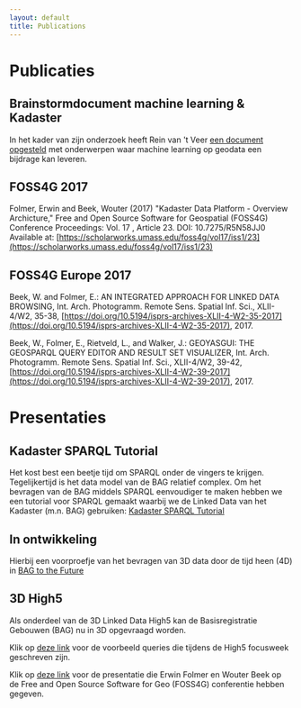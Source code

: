 ```yaml
---
layout: default
title: Publications
---
```


# Publicaties

## Brainstormdocument machine learning & Kadaster
In het kader van zijn onderzoek heeft Rein van 't Veer [een document opgesteld](https://docs.google.com/document/d/1Xrkex00xoTTP7IgxIbvnFFUruDSV0_IaTDAPxtwazdE/edit?usp=sharing) met onderwerpen waar machine learning op geodata een bijdrage kan leveren. 

## FOSS4G 2017
Folmer, Erwin and Beek, Wouter (2017) "Kadaster Data Platform - Overview Archicture," Free and Open Source Software for Geospatial (FOSS4G) Conference Proceedings: Vol. 17 , Article 23. 
DOI: 10.7275/R5N58JJ0 
Available at: [https://scholarworks.umass.edu/foss4g/vol17/iss1/23](https://scholarworks.umass.edu/foss4g/vol17/iss1/23)

## FOSS4G Europe 2017
Beek, W. and Folmer, E.: AN INTEGRATED APPROACH FOR LINKED DATA BROWSING, Int. Arch. Photogramm. Remote Sens. Spatial Inf. Sci., XLII-4/W2, 35-38, [https://doi.org/10.5194/isprs-archives-XLII-4-W2-35-2017](https://doi.org/10.5194/isprs-archives-XLII-4-W2-35-2017), 2017. 

Beek, W., Folmer, E., Rietveld, L., and Walker, J.: GEOYASGUI: THE GEOSPARQL QUERY EDITOR AND RESULT SET VISUALIZER, Int. Arch. Photogramm. Remote Sens. Spatial Inf. Sci., XLII-4/W2, 39-42, [https://doi.org/10.5194/isprs-archives-XLII-4-W2-39-2017](https://doi.org/10.5194/isprs-archives-XLII-4-W2-39-2017), 2017. 

# Presentaties

## Kadaster SPARQL Tutorial

Het kost best een beetje tijd om SPARQL onder de vingers te krijgen.
Tegelijkertijd is het data model van de BAG relatief complex.  Om het
bevragen van de BAG middels SPARQL eenvoudiger te maken hebben we een
tutorial voor SPARQL gemaakt waarbij we de Linked Data van het
Kadaster (m.n. BAG) gebruiken: [Kadaster SPARQL
Tutorial](../presentations/Kadaster-SPARQL-Tutorial.html)

## In ontwikkeling

Hierbij een voorproefje van het bevragen van 3D data door de tijd heen
(4D) in [BAG to the Future](BAG-to-the-Future.html)

## 3D High5

Als onderdeel van de 3D Linked Data High5 kan de Basisregistratie
Gebouwen (BAG) nu in 3D opgevraagd worden.

Klik op [deze link](3D-High5.html) voor de voorbeeld queries die
tijdens de High5 focusweek geschreven zijn.

Klik op [deze
link](../presentations/Adding-3D-Visualization-to-the-SPARQL-Query-Loop.html)
voor de presentatie die Erwin Folmer en Wouter Beek op de Free and
Open Source Software for Geo (FOSS4G) conferentie hebben gegeven.
